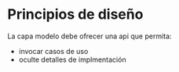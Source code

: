 # Principios de diseño
La capa modelo debe ofrecer una api que permita:
- invocar casos de uso
- oculte detalles de implmentación

